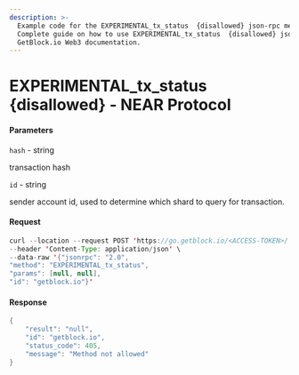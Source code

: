 ```yaml
---
description: >-
  Example code for the EXPERIMENTAL_tx_status  {disallowed} json-rpc method.
  Сomplete guide on how to use EXPERIMENTAL_tx_status  {disallowed} json-rpc in
  GetBlock.io Web3 documentation.
---
```


# EXPERIMENTAL\_tx\_status {disallowed} - NEAR Protocol

#### Parameters

`hash` - string

transaction hash

`id` - string

sender account id, used to determine which shard to query for transaction.

#### Request

```java
curl --location --request POST 'https://go.getblock.io/<ACCESS-TOKEN>/' \
--header 'Content-Type: application/json' \ 
--data-raw '{"jsonrpc": "2.0",
"method": "EXPERIMENTAL_tx_status",
"params": [null, null],
"id": "getblock.io"}'
```

#### Response

```java
{
    "result": "null",
    "id": "getblock.io",
    "status_code": 405,
    "message": "Method not allowed"
}
```
